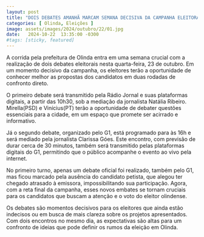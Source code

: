 ```yaml
---
layout: post
title: "DOIS DEBATES AMANHÃ MARCAM SEMANA DECISIVA DA CAMPANHA ELEITORAL EM OLINDA"
categories: [ Olinda, Eleições ]
image: assets/images/2024/outubro/22/01.jpg
date:   2024-10-22  13:35:00 -0300
#tags: [sticky, featured]
---
```

A corrida pela prefeitura de Olinda entra em uma semana crucial com a realização de dois debates eleitorais nesta quarta-feira, 23 de outubro. Em um momento decisivo da campanha, os eleitores terão a oportunidade de conhecer melhor as propostas dos candidatos em duas rodadas de confronto direto.

O primeiro debate será transmitido pela Rádio Jornal e suas plataformas digitais, a partir das 10h30, sob a mediação da jornalista Natália Ribeiro. Mirella(PSD) e Vinícius(PT) terão a oportunidade de debater questões essenciais para a cidade, em um espaço que promete ser acirrado e informativo.

Já o segundo debate, organizado pelo G1, está programado para às 16h e será mediado pela jornalista Clarissa Góes. Este encontro, com previsão de durar cerca de 30 minutos, também será transmitido pelas plataformas digitais do G1, permitindo que o público acompanhe o evento ao vivo pela internet.

No primeiro turno, apenas um debate oficial foi realizado, também pelo G1, mas ficou marcado pela ausência do candidato petista, que alegou ter chegado atrasado à emissora, impossibilitando sua participação. Agora, com a reta final da campanha, esses novos embates se tornam cruciais para os candidatos que buscam a atenção e o voto do eleitor olindense.

Os debates são momentos decisivos para os eleitores que ainda estão indecisos ou em busca de mais clareza sobre os projetos apresentados. Com dois encontros no mesmo dia, as expectativas são altas para um confronto de ideias que pode definir os rumos da eleição em Olinda.